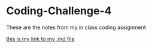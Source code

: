 # Coding-Challenge-4
These are the notes from my in class coding assignment 


[this is my link to my .md file](CodingChallenge4/CodingChallenge4.md)
